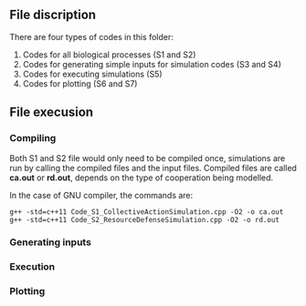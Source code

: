 ## File discription

There are four types of codes in this folder:

1. Codes for all biological processes (S1 and S2)
2. Codes for generating simple inputs for simulation codes (S3 and S4)
3. Codes for executing simulations (S5)
4. Codes for plotting (S6 and S7)

## File execusion

### Compiling
Both S1 and S2 file would only need to be compiled once, simulations are run by calling the compiled files and the input files. Compiled files are called __ca.out__ or __rd.out__, depends on the type of cooperation being modelled. 

In the case of GNU compiler, the commands are:

```
g++ -std=c++11 Code_S1_CollectiveActionSimulation.cpp -O2 -o ca.out
g++ -std=c++11 Code_S2_ResourceDefenseSimulation.cpp -O2 -o rd.out
```

### Generating inputs

### Execution

### Plotting
